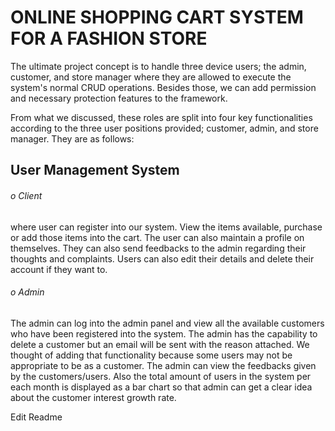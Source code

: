 # ONLINE SHOPPING CART SYSTEM FOR A FASHION STORE 


The ultimate project concept is to handle three device users; the admin, customer, and store manager where they are allowed to execute the system's normal CRUD operations. Besides those, we can add permission and necessary protection features to the framework.

From what we discussed, these roles are split into four key functionalities according to the three user positions provided; customer, admin, and store manager. They are as follows:

## User Management System 
###### o	Client 
where user can register into our system. View the items available, purchase or add those items into the cart. The user can also maintain a profile on themselves. They can also send feedbacks to the admin regarding their thoughts and complaints. Users can also edit their details and delete their account if they want to.

###### o	Admin 
The admin can log into the admin panel and view all the available customers who have been registered into the system. The admin has the capability to delete a customer but an email will be sent with the reason attached. We thought of adding that functionality because some users may not be appropriate to be as a customer. The admin can view the feedbacks given by the customers/users. Also the total amount of users in the system per each month is displayed as a bar chart so that admin can get a clear idea about the customer interest growth rate.

Edit Readme
